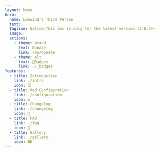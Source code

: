 ```yaml
---
layout: home
hero:
  name: Leawind's Third Person
  text:
  tagline: Notice:This doc is only for the latest version (2.0.4+)
  image: 
  actions:
    - theme: brand
      text: Donate
      link: /en/donate
    - theme: alt
      text: 🏅Badges
      link: ./_badges
features:
  - title: Introduction
    link: ./intro
    icon: 🗒
  - title: Mod Configuration
    link: ./configuration
    icon: ⚙️
  - title: Changelog
    link: ./changelog
    icon: 📝
  - title: FAQ
    link: ./faq
    icon: 💬
  - title: Gallery
    link: ./gallery
    icon: 🖼
---
```

